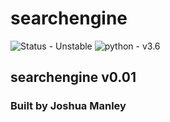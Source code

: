 # searchengine

![Status - Unstable](https://img.shields.io/badge/Status-Stable-red.svg)
![python - v3.6](https://img.shields.io/badge/python-v3.6-blue.svg)

## searchengine v0.01

### Built by Joshua Manley
